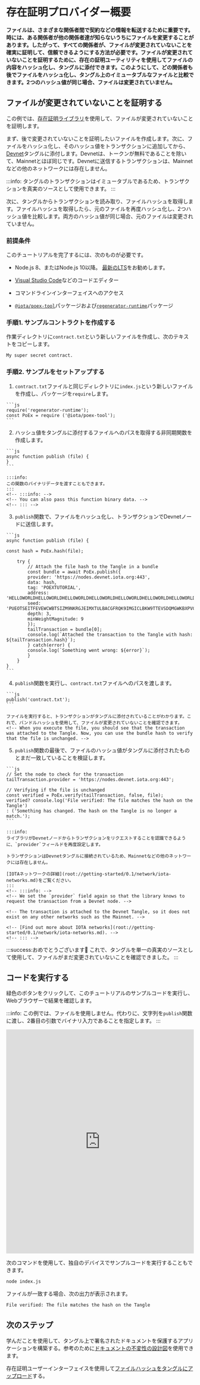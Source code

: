 # 存在証明プロバイダー概要
<!-- # Proof-of-existence provider overview -->

**ファイルは、さまざまな関係者間で契約などの情報を転送するために重要です。時には、ある関係者が他の関係者達が知らないうちにファイルを変更することがあります。したがって、すべての関係者が、ファイルが変更されていないことを確実に証明して、信頼できるようにする方法が必要です。ファイルが変更されていないことを証明するために、存在の証明ユーティリティを使用してファイルの内容をハッシュ化し、タングルに添付できます。このようにして、どの関係者も後でファイルをハッシュ化し、タングル上のイミュータブルなファイルと比較できます。2つのハッシュ値が同じ場合、ファイルは変更されていません。**
<!-- **Files are important for transporting information such as contracts among different parties. Sometimes, one party may change a file without the others knowing. So, all parties need a way to reliably prove that a file has not been changed so they can trust it. To prove that a file is unchanged, you can use the proof-of-existence utility to hash the file's contents and attach it to the Tangle. This way, any party can later hash the file and compare it to the immutable one on the Tangle. If the hashes are the same, the file is unchanged.** -->

## ファイルが変更されていないことを証明する
<!-- ## Prove that a file is unchanged -->

この例では、[存在証明ライブラリ](https://github.com/iotaledger/iota-poex-tool)を使用して、ファイルが変更されていないことを証明します。
<!-- In this example, we use the [proof-of-existence library](https://github.com/iotaledger/iota-poex-tool) to prove that a file is unchanged. -->

まず、後で変更されていないことを証明したいファイルを作成します。次に、ファイルをハッシュ化し、そのハッシュ値をトランザクションに追加してから、[Devnet](root://getting-started/0.1/network/iota-networks.md#devnet)タングルに添付します。Devnetは、トークンが無料であることを除いて、Mainnetとほぼ同じです。Devnetに送信するトランザクションは、Mainnetなどの他のネットワークには存在しません。
<!-- First, we create a file that we later want to prove is unchanged. Then, we hash the file and add its hash to a transaction before attaching it to the [Devnet](root://getting-started/0.1/network/iota-networks.md#devnet) Tangle. The Devnet is similar to the Mainnet, except the tokens are free. Any transactions that you send to the Devnet do not exist on other networks such as the Mainnet. -->

:::info:
タングルのトランザクションはイミュータブルであるため、トランザクションを真実のソースとして使用できます。
:::
<!-- :::info: -->
<!-- Transactions on the Tangle are immutable, so we can use the transaction as a source of truth. -->
<!-- ::: -->

次に、タングルからトランザクションを読み取り、ファイルハッシュを取得します。ファイルハッシュを取得したら、元のファイルを再度ハッシュ化し、2つハッシュ値を比較します。両方のハッシュ値が同じ場合、元のファイルは変更されていません。
<!-- Then, we read the transaction from the Tangle to retrieve the file hash. When we have the file hash, we hash the original file again and compare the two. If both hashes are the same, the original file is unchanged. -->

### 前提条件
<!-- ### Prerequisites -->

このチュートリアルを完了するには、次のものが必要です。
<!-- To complete this tutorial, you need the following: -->

- Node.js 8、またはNode.js 10以降。 [最新のLTS](https://nodejs.org/en/download/)をお勧めします。
<!-- - Node.js 8, or Node.js 10 or higher. We recommend the [latest LTS](https://nodejs.org/en/download/). -->
- [Visual Studio Code](https://code.visualstudio.com/Download)などのコードエディター
<!-- - A code editor such as [Visual Studio Code](https://code.visualstudio.com/Download) -->
- コマンドラインインターフェイスへのアクセス
<!-- - Access to a command-line interface -->
* [`@iota/poex-tool`](https://www.npmjs.com/package/iota-poex-tool)パッケージおよび[`regenerator-runtime`](https://www.npmjs.com/package/regenerator-runtime)パッケージ
<!-- - The [`@iota/poex-tool`](https://www.npmjs.com/package/iota-poex-tool) and the [`regenerator-runtime`](https://www.npmjs.com/package/regenerator-runtime) packages -->

### 手順1. サンプルコントラクトを作成する
<!-- ### Step 1. Create an example contract -->

作業ディレクトリに`contract.txt`という新しいファイルを作成し、次のテキストをコピーします。
<!-- Create a new file called `contract.txt` in your working directory, then copy in the following text -->

  ```bash
  My super secret contract.
  ```

### 手順2. サンプルをセットアップする
<!-- ### Step 2. Set up the sample -->

1. `contract.txt`ファイルと同じディレクトリに`index.js`という新しいファイルを作成し、パッケージを`require`します。
  <!-- 1. Create a new file called `index.js` in the same directory as the `contract.txt` file, then require the packages -->

    ```js
    require('regenerator-runtime');
    const PoEx = require ('@iota/poex-tool');
    ```

2. ハッシュ値をタングルに添付するファイルへのパスを取得する非同期関数を作成します。
  <!-- 2. Create an asynchronous function that takes a path to a file whose hash you want to attach to the Tangle -->

    ```js
    async function publish (file) {
    }
    ```

    :::info:
    この関数のバイナリデータを渡すこともできます。
    :::
    <!-- :::info: -->
    <!-- You can also pass this function binary data. -->
    <!-- ::: -->

3. `publish`関数で、ファイルをハッシュ化し、トランザクションでDevnetノードに送信します。
  <!-- 3. In the `publish` function, hash the file, then send it in a transaction to a Devnet node -->

    ```js
    async function publish (file) {

    const hash = PoEx.hash(file);

        try {
            // Attach the file hash to the Tangle in a bundle
            const bundle = await PoEx.publish({
            provider: 'https://nodes.devnet.iota.org:443',
            data: hash,
            tag: 'POEXTUTORIAL',
            address: 'HELLOWORLDHELLOWORLDHELLOWORLDHELLOWORLDHELLOWORLDHELLOWORLDHELLOWORLDHELLOWORLDD',
            seed: 'PUEOTSEITFEVEWCWBTSIZM9NKRGJEIMXTULBACGFRQK9IMGICLBKW9TTEVSDQMGWKBXPVCBMMCXWMNPDX',
            depth: 3,
            minWeightMagnitude: 9
            });
            tailTransaction = bundle[0];
            console.log(`Attached the transaction to the Tangle with hash: ${tailTransaction.hash}`);
            } catch(error) {
            console.log(`Something went wrong: ${error}`);
            }
        }
    }
    ```

4. `publish`関数を実行し、`contract.txt`ファイルへのパスを渡します。
  <!-- 4. Run the `publish` function, and pass it the path to the `contract.txt` file -->

    ```js
    publish('contract.txt');
    ```

    ファイルを実行すると、トランザクションがタングルに添付されていることがわかります。これで、バンドルハッシュを使用して、ファイルが変更されていないことを確認できます。
    <!-- When you execute the file, you should see that the transaction was attached to the Tangle. Now, you can use the bundle hash to verify that the file is unchanged. -->

5. `publish`関数の最後で、ファイルのハッシュ値がタングルに添付されたものとまだ一致していることを検証します。
  <!-- 5. At the end of the `publish` function, verify that the hash of the file still matches the one that was attached to the Tangle -->

    ```js
    // Set the node to check for the transaction
    tailTransaction.provider = 'https://nodes.devnet.iota.org:443';

    // Verifying if the file is unchanged
    const verified = PoEx.verify(tailTransaction, false, file);
    verified? console.log('File verified: The file matches the hash on the Tangle')
    : ('Something has changed. The hash on the Tangle is no longer a match.');
    ```

    :::info:
    ライブラリがDevnetノードからトランザクションをリクエストすることを認識できるように、`provider`フィールドを再度設定します。

    トランザクションはDevnetタングルに接続されているため、Mainnetなどの他のネットワークには存在しません。

    [IOTAネットワークの詳細](root://getting-started/0.1/network/iota-networks.md)をご覧ください。
    :::
    <!-- :::info: -->
    <!-- We set the `provider` field again so that the library knows to request the transaction from a Devnet node. -->

    <!-- The transaction is attached to the Devnet Tangle, so it does not exist on any other networks such as the Mainnet. -->

    <!-- [Find out more about IOTA networks](root://getting-started/0.1/network/iota-networks.md). -->
    <!-- ::: -->

:::success:おめでとうございます:tada:
これで、タングルを単一の真実のソースとして使用して、ファイルがまだ変更されていないことを確認できました。
:::
<!-- :::success:Congratulations :tada: -->
<!-- You can now use the Tangle as a single source of truth to verify that a file is still unchanged. -->
<!-- ::: -->

## コードを実行する
<!-- ## Run the code -->

緑色のボタンをクリックして、このチュートリアルのサンプルコードを実行し、Webブラウザーで結果を確認します。
<!-- Click the green button to run the sample code in this tutorial and see the results in the web browser. -->

:::info:
この例では、ファイルを使用しません。代わりに、文字列を`publish`関数に渡し、2番目の引数でバイナリ入力であることを指定します。
:::
<!-- :::info: -->
<!-- In this example, we don't use a file. Instead, we pass a string to the `publish` function and specify that it's a binary input in the second argument. -->
<!-- ::: -->

<iframe height="600px" width="100%" src="https://repl.it/@jake91/proof-of-existence-utility?lite=true" scrolling="no" frameborder="no" allowtransparency="true" allowfullscreen="true" sandbox="allow-forms allow-pointer-lock allow-popups allow-same-origin allow-scripts allow-modals"></iframe>

次のコマンドを使用して、独自のデバイスでサンプルコードを実行することもできます。
<!-- You can also run the sample code on your own device by using the following command -->

```bash
node index.js
```

ファイルが一致する場合、次の出力が表示されます。
<!-- If the file is a match, you should see the following output: -->

```bash
File verified: The file matches the hash on the Tangle
```

## 次のステップ
<!-- ## Next steps -->

学んだことを使用して、タングル上で署名されたドキュメントを保護するアプリケーションを構築する。参考のために[ドキュメントの不変性の設計図](root://blueprints/0.1/doc-immutability/overview.md)を使用できます。
<!-- Use what you've learned to build an application that secures signed documents on the Tangle. You can use the [document immutability blueprint](root://blueprints/0.1/doc-immutability/overview.md) for inspiration. -->

存在証明ユーザーインターフェイスを使用して[ファイルハッシュをタングルにアップロード](https://iota-poex.dag.sh)する。
<!-- Use our proof-of-existence user interface to [upload a file hash to the Tangle](https://iota-poex.dag.sh). -->
